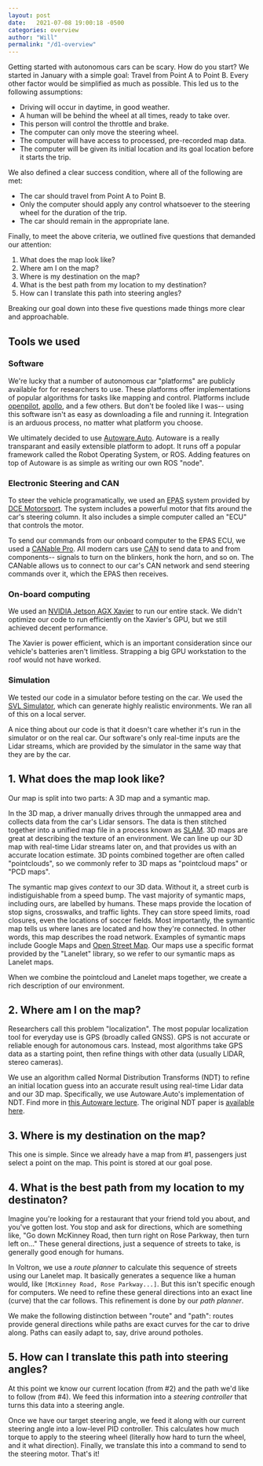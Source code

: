 ```yaml
---
layout: post
date:   2021-07-08 19:00:18 -0500
categories: overview
author: "Will"
permalink: "/d1-overview"
---
```


Getting started with autonomous cars can be scary. How do you start? We started in January with a simple goal: Travel from Point A to Point B. Every other factor would be simplified as much as possible. This led us to the following assumptions:
- Driving will occur in daytime, in good weather.
- A human will be behind the wheel at all times, ready to take over.
- This person will control the throttle and brake.
- The computer can only move the steering wheel.
- The computer will have access to processed, pre-recorded map data.
- The computer will be given its initial location and its goal location before it starts the trip.

We also defined a clear success condition, where all of the following are met:
- The car should travel from Point A to Point B.
- Only the computer should apply any control whatsoever to the steering wheel for the duration of the trip.
- The car should remain in the appropriate lane.

Finally, to meet the above criteria, we outlined five questions that demanded our attention:
1. What does the map look like?
2. Where am I on the map?
3. Where is my destination on the map?
4. What is the best path from my location to my destination?
5. How can I translate this path into steering angles?

Breaking our goal down into these five questions made things more clear and approachable.

## Tools we used
### Software
We're lucky that a number of autonomous car "platforms" are publicly available for for researchers to use. These platforms offer implementations of popular algorithms for tasks like mapping and control. Platforms include [openpilot](https://github.com/commaai/openpilot), [apollo](https://www.apollo.auto), and a few others. But don't be fooled like I was-- using this software isn't as easy as downloading a file and running it. Integration is an arduous process, no matter what platform you choose.

We ultimately decided to use [Autoware.Auto](https://www.autoware.auto). Autoware is a really transparant and easily extensible platform to adopt. It runs off a popular framework called the Robot Operating System, or ROS. Adding features on top of Autoware is as simple as writing our own ROS "node".

### Electronic Steering and CAN
To steer the vehicle programatically, we used an <abbr title="electronic power-assisted steering">EPAS</abbr> system provided by [DCE Motorsport](https://www.dcemotorsport.com/Home/EPAS). The system includes a powerful motor that fits around the car's steering column. It also includes a simple computer called an "ECU" that controls the motor.

To send our commands from our onboard computer to the EPAS ECU, we used a [CANable Pro](https://canable.io/). All modern cars use <abbr title="Controller Area Networks">CAN</abbr> to send data to and from components-- signals to turn on the blinkers, honk the horn, and so on. The CANable allows us to connect to our car's CAN network and send steering commands over it, which the EPAS then receives.

### On-board computing
We used an [NVIDIA Jetson AGX Xavier](https://developer.nvidia.com/embedded/jetson-agx-xavier-developer-kit) to run our entire stack. We didn't optimize our code to run efficiently on the Xavier's GPU, but we still achieved decent performance.

The Xavier is power efficient, which is an important consideration since our vehicle's batteries aren't limitless. Strapping a big GPU workstation to the roof would not have worked.

### Simulation
We tested our code in a simulator before testing on the car. We used the [SVL Simulator](https://www.svlsimulator.com/), which can generate highly realistic environments. We ran all of this on a local server.

A nice thing about our code is that it doesn't care whether it's run in the simulator or on the real car. Our software's only real-time inputs are the Lidar streams, which are provided by the simulator in the same way that they are by the car.

## 1. What does the map look like?
Our map is split into two parts: A 3D map and a symantic map.

In the 3D map, a driver manually drives through the unmapped area and collects data from the car's Lidar sensors. The data is then stitched together into a unified map file in a process known as [SLAM](https://en.wikipedia.org/wiki/Simultaneous_localization_and_mapping). 3D maps are great at describing the texture of an environment. We can line up our 3D map with real-time Lidar streams later on, and that provides us with an accurate location estimate. 3D points combined together are often called "pointclouds", so we commonly refer to 3D maps as "pointcloud maps" or "PCD maps".

The symantic map gives *context* to our 3D data. Without it, a street curb is indistiguishable from a speed bump. The vast majority of symantic maps, including ours, are labelled by humans. These maps provide the location of stop signs, crosswalks, and traffic lights. They can store speed limits, road closures, even the locations of soccer fields. Most importantly, the symantic map tells us where lanes are located and how they're connected. In other words, this map describes the road network. Examples of symantic maps include Google Maps and [Open Street Map](https://www.openstreetmap.org/search?query=University%20of%20Texas%20Dallas#map=16/32.9876/-96.7511). Our maps use a specific format provided by the "Lanelet" library, so we refer to our symantic maps as Lanelet maps.

When we combine the pointcloud and Lanelet maps together, we create a rich description of our environment.

## 2. Where am I on the map?
Researchers call this problem "localization". The most popular localization tool for everyday use is GPS (broadly called GNSS). GPS is not accurate or reliable enough for autonomous cars. Instead, most algorithms take GPS data as a starting point, then refine things with other data (usually LIDAR, stereo cameras). 

We use an algorithm called Normal Distribution Transforms (NDT) to refine an initial location guess into an accurate result using real-time Lidar data and our 3D map. Specifically, we use Autoware.Auto's implementation of NDT. Find more in [this Autoware lecture](https://youtu.be/g2YURb-d9vY?t=2532). The original NDT paper is [available here](https://ieeexplore.ieee.org/document/1249285).

## 3. Where is my destination on the map?
This one is simple. Since we already have a map from #1, passengers just select a point on the map. This point is stored at our goal pose.

## 4. What is the best path from my location to my destinaton?
Imagine you're looking for a restaurant that your friend told you about, and you've gotten lost. You stop and ask for directions, which are something like, "Go down McKinney Road, then turn right on Rose Parkway, then turn left on..." These general directions, just a sequence of streets to take, is generally good enough for humans.

In Voltron, we use a *route planner* to calculate this sequence of streets using our Lanelet map. It basically generates a sequence like a human would, like `[McKinney Road, Rose Parkway...]`. But this isn't specific enough for computers. We need to refine these general directions into an exact line (curve) that the car follows. This refinement is done by our *path planner*.

We make the following distinction between "route" and "path": routes provide general directions while paths are exact curves for the car to drive along. Paths can easily adapt to, say, drive around potholes.

## 5. How can I translate this path into steering angles?
At this point we know our current location (from #2) and the path we'd like to follow (from #4). We feed this information into a *steering controller* that turns this data into a steering angle.

Once we have our target steering angle, we feed it along with our current steering angle into a low-level PID controller. This calculates how much torque to apply to the steering wheel (literally how hard to turn the wheel, and it what direction). Finally, we translate this into a command to send to the steering motor. That's it!